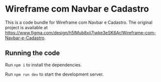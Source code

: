 
  # Wireframe com Navbar e Cadastro

  This is a code bundle for Wireframe com Navbar e Cadastro. The original project is available at https://www.figma.com/design/h5lMub8xii7jwke3eSK6Ar/Wireframe-com-Navbar-e-Cadastro.

  ## Running the code

  Run `npm i` to install the dependencies.

  Run `npm run dev` to start the development server.
  
